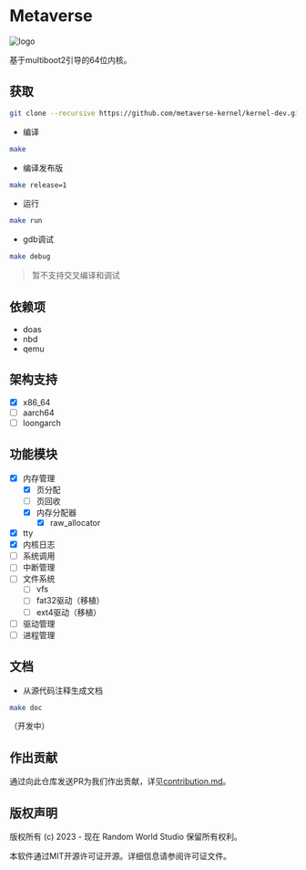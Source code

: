 # Metaverse

![logo](https://avatars.githubusercontent.com/u/156706034?s=400&u=d971c0c8990c8c49ff4863e2366ecbebc00cf9ae&v=4)

基于multiboot2引导的64位内核。

## 获取

```bash
git clone --recursive https://github.com/metaverse-kernel/kernel-dev.git
```

* 编译

```bash
make
```

* 编译发布版

```bash
make release=1
```

* 运行

```bash
make run
```

* gdb调试

```bash
make debug
```

> 暂不支持交叉编译和调试

## 依赖项

* doas
* nbd
* qemu

## 架构支持

* [x] x86_64
* [ ] aarch64
* [ ] loongarch

## 功能模块

* [x] 内存管理
  * [x] 页分配
  * [ ] 页回收
  * [x] 内存分配器
    * [x] raw_allocator
* [x] tty
* [x] 内核日志
* [ ] 系统调用
* [ ] 中断管理
* [ ] 文件系统
  * [ ] vfs
  * [ ] fat32驱动（移植）
  * [ ] ext4驱动（移植）
* [ ] 驱动管理
* [ ] 进程管理

## 文档

* 从源代码注释生成文档

```bash
make doc
```

（开发中）

## 作出贡献

通过向此仓库发送PR为我们作出贡献，详见[contribution.md](docs/contribution.md)。

## 版权声明

版权所有 (c) 2023 - 现在 Random World Studio 保留所有权利。

本软件通过MIT开源许可证开源。详细信息请参阅许可证文件。
